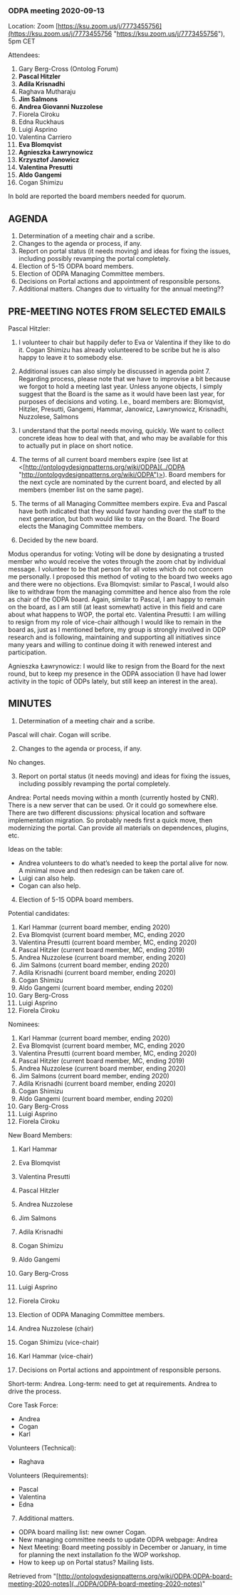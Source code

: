 ###   ODPA meeting 2020-09-13


Location: Zoom [https://ksu.zoom.us/j/7773455756](https://ksu.zoom.us/j/7773455756 "https://ksu.zoom.us/j/7773455756"), 5pm CET


Attendees:



1. Gary Berg-Cross (Ontolog Forum)
2. __Pascal Hitzler__
3. __Adila Krisnadhi__
4. Raghava Mutharaju
5. __Jim Salmons__
6. __Andrea Giovanni Nuzzolese__
7. Fiorela Ciroku
8. Edna Ruckhaus
9. Luigi Asprino
10. Valentina Carriero
11. __Eva Blomqvist__
12. __Agnieszka Ławrynowicz__
13. __Krzysztof Janowicz__
14. __Valentina Presutti__
15. __Aldo Gangemi__
16. Cogan Shimizu


  

In bold are reported the board members needed for quorum.


  




##   AGENDA


1. Determination of a meeting chair and a scribe.
2. Changes to the agenda or process, if any.
3. Report on portal status (it needs moving) and ideas for fixing the issues, including possibly revamping the portal completely.
4. Election of 5-15 ODPA board members.
5. Election of ODPA Managing Committee members. 
6. Decisions on Portal actions and appointment of responsible persons.
7. Additional matters.
Changes due to virtuality for the annual meeting??


  




##   PRE-MEETING NOTES FROM SELECTED EMAILS


Pascal Hitzler:
1. I volunteer to chair but happily defer to Eva or Valentina if they like to do it. Cogan Shimizu has already volunteered to be scribe but he is also happy to leave it to somebody else.


  

2. Additional issues can also simply be discussed in agenda point 7. Regarding process, please note that we have to improvise a bit because we forgot to hold a meeting last year. Unless anyone objects, I simply suggest that the Board is the same as it would have been last year, for purposes of decisions and voting. I.e., board members are: Blomqvist, Hitzler, Presutti, Gangemi, Hammar, Janowicz, Lawrynowicz, Krisnadhi, Nuzzolese, Salmons


  

3. I understand that the portal needs moving, quickly. We want to collect concrete ideas how to deal with that, and who may be available for this to actually put in place on short notice.


  

4. The terms of all current board members expire (see list at <[http://ontologydesignpatterns.org/wiki/ODPA](../ODPA "http://ontologydesignpatterns.org/wiki/ODPA")>). Board members for the next cycle are nominated by the current board, and elected by all members (member list on the same page). 


  

5. The terms of all Managing Committee members expire. Eva and Pascal have both indicated that they would favor handing over the staff to the next generation, but both would like to stay on the Board. The Board elects the Managing Committee members.


  

6. Decided by the new board.


  

Modus operandus for voting: Voting will be done by designating a trusted member who would receive the votes through the zoom chat by individual message. I volunteer to be that person for all votes which do not concern me personally. I proposed this method of voting to the board two weeks ago and there were no objections.
Eva Blomqvist:
similar to Pascal, I would also like to withdraw from the managing committee and hence also from the role as chair of the ODPA board.
Again, similar to Pascal, I am happy to remain on the board, as I am still (at least somewhat) active in this field and care about what happens to WOP, the portal etc.
Valentina Presutti:
I am willing to resign from my role of vice-chair although I would like to remain in the board as, just as I mentioned before, my group is strongly involved in ODP research and is following, maintaining and supporting all initiatives since many years and willing to continue doing it with renewed interest and participation.


  

Agnieszka Ławrynowicz: 
I would like to resign from the Board for the next round, but to keep my presence in the ODPA association (I have had lower activity in the topic of ODPs lately, but still keep an interest in the area). 


  




##   MINUTES


1. Determination of a meeting chair and a scribe.


  

Pascal will chair.
Cogan will scribe.


  

2. Changes to the agenda or process, if any.


  

No changes.


  

3. Report on portal status (it needs moving) and ideas for fixing the issues, including possibly revamping the portal completely.


  

Andrea: Portal needs moving within a month (currently hosted by CNR). There is a new server that can be used. Or it could go somewhere else. There are two different discussions: physical location and software implementation migration. So probably needs first a quick move, then modernizing the portal. Can provide all materials on dependences, plugins, etc.


  

Ideas on the table:



* Andrea volunteers to do what’s needed to keep the portal alive for now. A minimal move and then redesign can be taken care of.
* Luigi can also help.
* Cogan can also help.


  

4. Election of 5-15 ODPA board members.


  

Potential candidates:



1. Karl Hammar (current board member, ending 2020)
2. Eva Blomqvist (current board member, MC, ending 2020
3. Valentina Presutti (current board member, MC, ending 2020)
4. Pascal Hitzler (current board member, MC, ending 2019)
5. Andrea Nuzzolese (current board member, ending 2020)
6. Jim Salmons (current board member, ending 2020)
7. Adila Krisnadhi (current board member, ending 2020)
8. Cogan Shimizu
9. Aldo Gangemi (current board member, ending 2020)
10. Gary Berg-Cross
11. Luigi Asprino
12. Fiorela Ciroku


Nominees:



1. Karl Hammar (current board member, ending 2020)
2. Eva Blomqvist (current board member, MC, ending 2020
3. Valentina Presutti (current board member, MC, ending 2020)
4. Pascal Hitzler (current board member, MC, ending 2019)
5. Andrea Nuzzolese (current board member, ending 2020)
6. Jim Salmons (current board member, ending 2020)
7. Adila Krisnadhi (current board member, ending 2020)
8. Cogan Shimizu
9. Aldo Gangemi (current board member, ending 2020)
10. Gary Berg-Cross
11. Luigi Asprino
12. Fiorela Ciroku


New Board Members:



1. Karl Hammar
2. Eva Blomqvist
3. Valentina Presutti
4. Pascal Hitzler
5. Andrea Nuzzolese
6. Jim Salmons
7. Adila Krisnadhi
8. Cogan Shimizu
9. Aldo Gangemi
10. Gary Berg-Cross
11. Luigi Asprino
12. Fiorela Ciroku


5. Election of ODPA Managing Committee members. 



1. Andrea Nuzzolese (chair)
2. Cogan Shimizu (vice-chair)
3. Karl Hammar (vice-chair)


  

6. Decisions on Portal actions and appointment of responsible persons.


  

Short-term: Andrea.
Long-term: need to get at requirements. Andrea to drive the process.


Core Task Force:



* Andrea
* Cogan
* Karl


Volunteers (Technical):



* Raghava


Volunteers (Requirements):



* Pascal
* Valentina
* Edna


  

7. Additional matters.



* ODPA board mailing list: new owner Cogan.
* New managing committee needs to update ODPA webpage: Andrea
* Next Meeting: Board meeting possibly in December or January, in time for planning the next installation fo the WOP workshop.
* How to keep up on Portal status? Mailing lists.




Retrieved from "[http://ontologydesignpatterns.org/wiki/ODPA:ODPA-board-meeting-2020-notes](../ODPA/ODPA-board-meeting-2020-notes)"